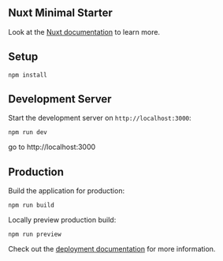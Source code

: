 
## Nuxt Minimal Starter

Look at the [Nuxt documentation](https://nuxt.com/docs/getting-started/introduction) to learn more.

## Setup

```
npm install
```

## Development Server

Start the development server on `http://localhost:3000`:

```
npm run dev
```
go to http://localhost:3000

## Production

Build the application for production:

```
npm run build
```

Locally preview production build:

```
npm run preview
```

Check out the [deployment documentation](https://nuxt.com/docs/getting-started/deployment) for more information.
